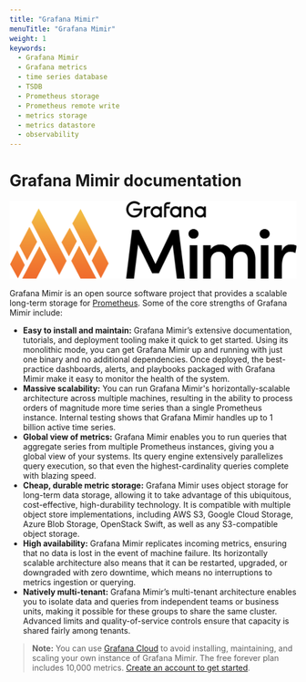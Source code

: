```yaml
---
title: "Grafana Mimir"
menuTitle: "Grafana Mimir"
weight: 1
keywords:
  - Grafana Mimir
  - Grafana metrics
  - time series database
  - TSDB
  - Prometheus storage
  - Prometheus remote write
  - metrics storage
  - metrics datastore
  - observability
---
```


# Grafana Mimir documentation

![Grafana Mimir](mimir-logo.png)

Grafana Mimir is an open source software project that provides a scalable long-term storage for [Prometheus](https://prometheus.io). Some of the core strengths of Grafana Mimir include:

- **Easy to install and maintain:** Grafana Mimir’s extensive documentation, tutorials, and deployment tooling make it quick to get started. Using its monolithic mode, you can get Grafana Mimir up and running with just one binary and no additional dependencies. Once deployed, the best-practice dashboards, alerts, and playbooks packaged with Grafana Mimir make it easy to monitor the health of the system.
- **Massive scalability:** You can run Grafana Mimir's horizontally-scalable architecture across multiple machines, resulting in the ability to process orders of magnitude more time series than a single Prometheus instance. Internal testing shows that Grafana Mimir handles up to 1 billion active time series.
- **Global view of metrics:** Grafana Mimir enables you to run queries that aggregate series from multiple Prometheus instances, giving you a global view of your systems. Its query engine extensively parallelizes query execution, so that even the highest-cardinality queries complete with blazing speed.
- **Cheap, durable metric storage:** Grafana Mimir uses object storage for long-term data storage, allowing it to take advantage of this ubiquitous, cost-effective, high-durability technology. It is compatible with multiple object store implementations, including AWS S3, Google Cloud Storage, Azure Blob Storage, OpenStack Swift, as well as any S3-compatible object storage.
- **High availability:** Grafana Mimir replicates incoming metrics, ensuring that no data is lost in the event of machine failure. Its horizontally scalable architecture also means that it can be restarted, upgraded, or downgraded with zero downtime, which means no interruptions to metrics ingestion or querying.
- **Natively multi-tenant:** Grafana Mimir’s multi-tenant architecture enables you to isolate data and queries from independent teams or business units, making it possible for these groups to share the same cluster. Advanced limits and quality-of-service controls ensure that capacity is shared fairly among tenants.

> **Note:** You can use [Grafana Cloud](https://grafana.com/products/cloud/features/#cloud-metrics) to avoid installing, maintaining, and scaling your own instance of Grafana Mimir. The free forever plan includes 10,000 metrics. [Create an account to get started](https://grafana.com/auth/sign-up/create-user?pg=docs-mimir&plcmt=in-text).
